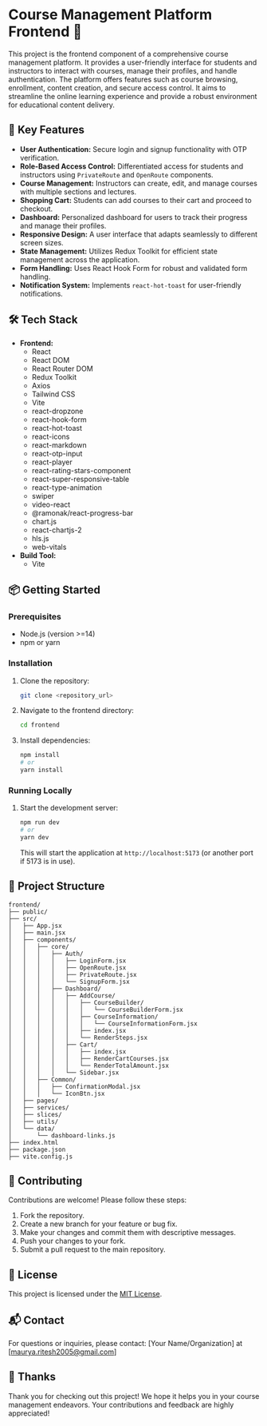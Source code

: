 # Course Management Platform Frontend 🚀

This project is the frontend component of a comprehensive course management platform. It provides a user-friendly interface for students and instructors to interact with courses, manage their profiles, and handle authentication. The platform offers features such as course browsing, enrollment, content creation, and secure access control. It aims to streamline the online learning experience and provide a robust environment for educational content delivery.

## 🚀 Key Features

- **User Authentication:** Secure login and signup functionality with OTP verification.
- **Role-Based Access Control:** Differentiated access for students and instructors using `PrivateRoute` and `OpenRoute` components.
- **Course Management:** Instructors can create, edit, and manage courses with multiple sections and lectures.
- **Shopping Cart:** Students can add courses to their cart and proceed to checkout.
- **Dashboard:** Personalized dashboard for users to track their progress and manage their profiles.
- **Responsive Design:** A user interface that adapts seamlessly to different screen sizes.
- **State Management:** Utilizes Redux Toolkit for efficient state management across the application.
- **Form Handling:** Uses React Hook Form for robust and validated form handling.
- **Notification System:** Implements `react-hot-toast` for user-friendly notifications.

## 🛠️ Tech Stack

- **Frontend:**
    - React
    - React DOM
    - React Router DOM
    - Redux Toolkit
    - Axios
    - Tailwind CSS
    - Vite
    - react-dropzone
    - react-hook-form
    - react-hot-toast
    - react-icons
    - react-markdown
    - react-otp-input
    - react-player
    - react-rating-stars-component
    - react-super-responsive-table
    - react-type-animation
    - swiper
    - video-react
    - @ramonak/react-progress-bar
    - chart.js
    - react-chartjs-2
    - hls.js
    - web-vitals
- **Build Tool:**
    - Vite

## 📦 Getting Started

### Prerequisites

- Node.js (version >=14)
- npm or yarn

### Installation

1.  Clone the repository:

    ```bash
    git clone <repository_url>
    ```

2.  Navigate to the frontend directory:

    ```bash
    cd frontend
    ```

3.  Install dependencies:

    ```bash
    npm install
    # or
    yarn install
    ```

### Running Locally

1.  Start the development server:

    ```bash
    npm run dev
    # or
    yarn dev
    ```

    This will start the application at `http://localhost:5173` (or another port if 5173 is in use).

## 📂 Project Structure

```
frontend/
├── public/
├── src/
│   ├── App.jsx
│   ├── main.jsx
│   ├── components/
│   │   ├── core/
│   │   │   ├── Auth/
│   │   │   │   ├── LoginForm.jsx
│   │   │   │   ├── OpenRoute.jsx
│   │   │   │   ├── PrivateRoute.jsx
│   │   │   │   └── SignupForm.jsx
│   │   │   ├── Dashboard/
│   │   │   │   ├── AddCourse/
│   │   │   │   │   ├── CourseBuilder/
│   │   │   │   │   │   └── CourseBuilderForm.jsx
│   │   │   │   │   ├── CourseInformation/
│   │   │   │   │   │   └── CourseInformationForm.jsx
│   │   │   │   │   ├── index.jsx
│   │   │   │   │   └── RenderSteps.jsx
│   │   │   │   ├── Cart/
│   │   │   │   │   ├── index.jsx
│   │   │   │   │   ├── RenderCartCourses.jsx
│   │   │   │   │   └── RenderTotalAmount.jsx
│   │   │   │   └── Sidebar.jsx
│   │   ├── Common/
│   │   │   ├── ConfirmationModal.jsx
│   │   │   └── IconBtn.jsx
│   ├── pages/
│   ├── services/
│   ├── slices/
│   ├── utils/
│   └── data/
│       └── dashboard-links.js
├── index.html
├── package.json
├── vite.config.js
```


## 🤝 Contributing

Contributions are welcome! Please follow these steps:

1.  Fork the repository.
2.  Create a new branch for your feature or bug fix.
3.  Make your changes and commit them with descriptive messages.
4.  Push your changes to your fork.
5.  Submit a pull request to the main repository.

## 📝 License

This project is licensed under the [MIT License](LICENSE).

## 📬 Contact

For questions or inquiries, please contact: [Your Name/Organization] at [maurya.ritesh2005@gmail.com]

## 💖 Thanks

Thank you for checking out this project! We hope it helps you in your course management endeavors. Your contributions and feedback are highly appreciated!

